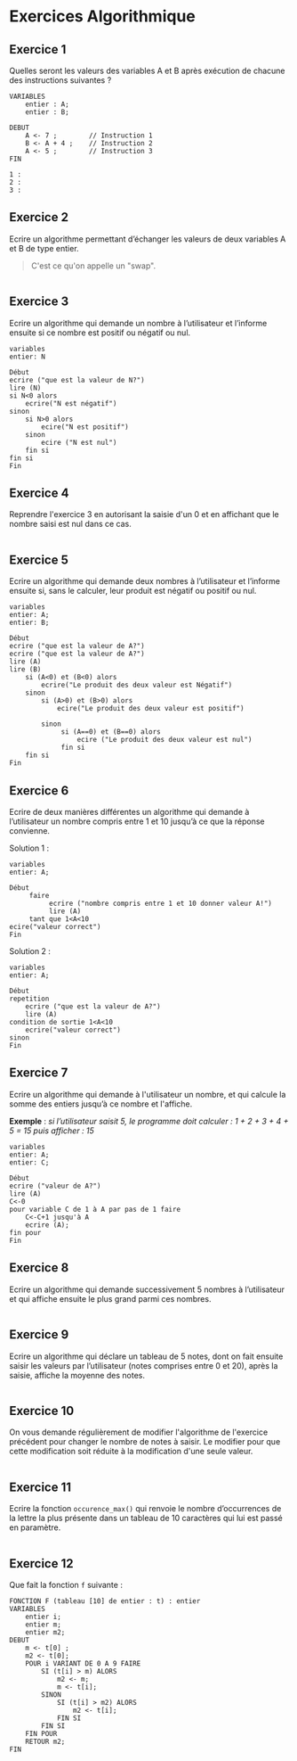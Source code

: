 # Exercices Algorithmique

## Exercice 1

Quelles seront les valeurs des variables A et B après exécution de chacune des instructions suivantes ?

```
VARIABLES
    entier : A;
    entier : B;

DEBUT
    A <- 7 ;        // Instruction 1
    B <- A + 4 ;    // Instruction 2
    A <- 5 ;        // Instruction 3
FIN
```

```
1 : 
2 : 
3 : 
```

## Exercice 2

Ecrire un algorithme permettant d’échanger les valeurs de deux variables A et B de type entier.

> C'est ce qu'on appelle un "swap".

```

```

## Exercice 3

Ecrire un algorithme qui demande un nombre à l’utilisateur et l’informe ensuite si ce nombre est positif ou négatif ou nul.

```
variables 
entier: N

Début
ecrire ("que est la valeur de N?")
lire (N)
si N<0 alors
    ecrire("N est négatif")
sinon 
    si N>0 alors 
        ecire("N est positif")
    sinon 
        ecire ("N est nul")
    fin si
fin si
Fin
```

## Exercice 4

Reprendre l'exercice 3 en autorisant la saisie d'un 0 et en affichant que le nombre saisi est nul dans ce cas.

```

```

## Exercice 5

Ecrire un algorithme qui demande deux nombres à l’utilisateur et l’informe ensuite si, sans le calculer, leur produit est négatif ou positif ou nul.

```
variables 
entier: A;
entier: B;

Début
ecrire ("que est la valeur de A?")
ecrire ("que est la valeur de A?")
lire (A)
lire (B)
    si (A<0) et (B<0) alors
        ecrire("Le produit des deux valeur est Négatif")
    sinon 
        si (A>0) et (B>0) alors 
            ecire("Le produit des deux valeur est positif")
        
        sinon 
             si (A==0) et (B==0) alors
                 ecire ("Le produit des deux valeur est nul")
             fin si
    fin si
Fin
```

## Exercice 6

Ecrire de deux manières différentes un algorithme qui demande à l’utilisateur un nombre compris entre 1 et 10 jusqu’à ce que la réponse convienne.

Solution 1 :

```
variables 
entier: A;

Début
     faire
          ecrire ("nombre compris entre 1 et 10 donner valeur A!")
          lire (A)
     tant que 1<A<10
ecire("valeur correct")
Fin
```

Solution 2 :

```
variables 
entier: A;

Début
repetition
    ecrire ("que est la valeur de A?")
    lire (A)
condition de sortie 1<A<10 
    ecrire("valeur correct")
sinon 
Fin
```

## Exercice 7

Ecrire un algorithme qui demande à l'utilisateur un nombre, et qui calcule la somme des entiers jusqu’à ce nombre et l'affiche. 

**Exemple** : *si l’utilisateur saisit 5, le programme doit calculer : 1 + 2 + 3 + 4 + 5 = 15 puis afficher : 15*

```
variables 
entier: A;
entier: C;

Début
ecrire ("valeur de A?")
lire (A)
C<-0
pour variable C de 1 à A par pas de 1 faire 
    C<-C+1 jusqu'à A
    ecrire (A);
fin pour
Fin
```

## Exercice 8

Ecrire un algorithme qui demande successivement 5 nombres à l’utilisateur et qui affiche ensuite le plus grand parmi ces nombres.

```

```

## Exercice 9

Ecrire un algorithme qui déclare un tableau de 5 notes, dont on fait ensuite saisir les valeurs par l’utilisateur (notes comprises entre 0 et 20), après la saisie, affiche la moyenne des notes.

```

```

## Exercice 10

On vous demande régulièrement de modifier l'algorithme de l'exercice précédent pour changer le nombre de notes à saisir. Le modifier pour que cette modification soit réduite à la modification d'une seule valeur.

```

```

## Exercice 11

Ecrire la fonction ```occurence_max()``` qui renvoie le nombre d’occurrences de la lettre la plus présente dans un tableau de 10 caractères qui lui est passé en paramètre.

```

```

## Exercice 12

Que fait la fonction ```f``` suivante :

```
FONCTION F (tableau [10] de entier : t) : entier
VARIABLES
    entier i;
    entier m;
    entier m2;
DEBUT
    m <- t[0] ;
    m2 <- t[0];
    POUR i VARIANT DE 0 A 9 FAIRE
        SI (t[i] > m) ALORS
            m2 <- m;
            m <- t[i];
        SINON
            SI (t[i] > m2) ALORS
                m2 <- t[i];
            FIN SI
        FIN SI
    FIN POUR
    RETOUR m2;
FIN
```

